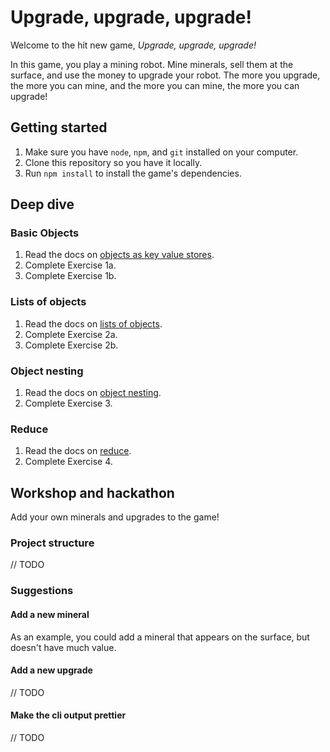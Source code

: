 # Upgrade, upgrade, upgrade!

Welcome to the hit new game, _Upgrade, upgrade, upgrade!_

In this game, you play a mining robot. Mine minerals, sell them at the surface, and use the money to upgrade your robot. The more you upgrade, the more you can mine, and the more you can mine, the more you can upgrade!

## Getting started

1. Make sure you have `node`, `npm`, and `git` installed on your computer.
2. Clone this repository so you have it locally.
3. Run `npm install` to install the game's dependencies.

## Deep dive

### Basic Objects

1. Read the docs on [objects as key value stores]().
2. Complete Exercise 1a.
3. Complete Exercise 1b.

### Lists of objects

1. Read the docs on [lists of objects]().
2. Complete Exercise 2a.
3. Complete Exercise 2b.

### Object nesting

1. Read the docs on [object nesting]().
2. Complete Exercise 3.

### Reduce

1. Read the docs on [reduce]().
2. Complete Exercise 4.

## Workshop and hackathon

Add your own minerals and upgrades to the game!

### Project structure

// TODO

### Suggestions

#### Add a new mineral

As an example, you could add a mineral that appears on the surface, but doesn't have much value.

#### Add a new upgrade

// TODO

#### Make the cli output prettier

// TODO

